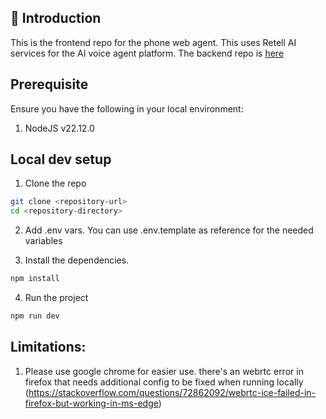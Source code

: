 ## 🌟 Introduction

This is the frontend repo for the phone web agent. This uses Retell AI services for the AI voice agent platform. The backend repo is [here](https://github.com/jjvillegas16/salon-backend)

## Prerequisite

Ensure you have the following in your local environment:

1. NodeJS v22.12.0

## Local dev setup

1. Clone the repo

```bash
git clone <repository-url>
cd <repository-directory>
```

2. Add .env vars. You can use .env.template as reference for the needed variables

3. Install the dependencies.

```bash
npm install
```

4. Run the project

```bash
npm run dev
```

## Limitations:

1. Please use google chrome for easier use. there's an webrtc error in firefox that needs additional config to be fixed when running locally (https://stackoverflow.com/questions/72862092/webrtc-ice-failed-in-firefox-but-working-in-ms-edge)
